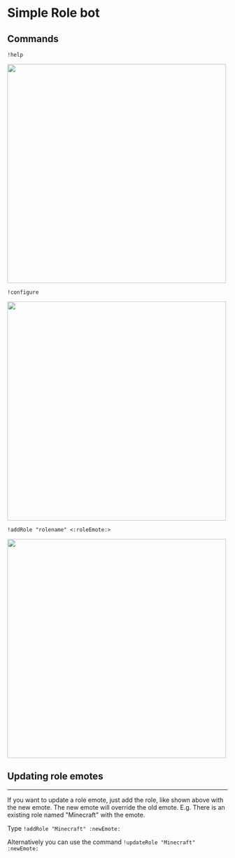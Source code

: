 # Simple Role bot

## Commands

`!help`

<img src="https://i.imgur.com/9UkpIMJ.png" width="500">

`!configure`

<img src="https://i.imgur.com/4aAIrtA.png" width="500">



`!addRole "rolename" <:roleEmote:>`
 
<img src="https://i.imgur.com/vJ4ee2j.png" width="500">

## Updating role emotes
------
If you want to update a role emote, just add the role, like shown above with the new emote. The new emote will override the old emote. 
E.g. There is an existing role named "Minecraft" with the emote.

Type `!addRole "Minecraft" :newEmote:`

Alternatively you can use the command `!updateRole "Minecraft" :newEmote:` 
